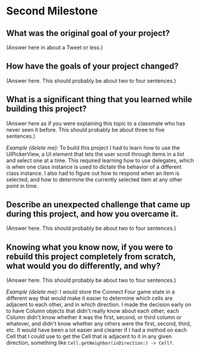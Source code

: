 # Second Milestone

## What was the original goal of your project?

(Answer here in about a Tweet or less.)

## How have the goals of your project changed?

(Answer here. This should probably be about two to four sentences.)

## What is a significant thing that you learned while building this project?

(Answer here as if you were explaining this topic to a classmate who has never seen it before. This should probably be about three to five sentences.)

*Example (delete me):* To build this project I had to learn how to use the UIPickerView, a UI element that lets the user scroll through items in a list and select one at a time. This required learning how to use delegates, which is when one class instance is used to dictate the behavior of a different class instance. I also had to figure out how to respond when an item is selected, and how to determine the currently selected item at any other point in time.

## Describe an unexpected challenge that came up during this project, and how you overcame it.

(Answer here. This should probably be about two to four sentences.)

## Knowing what you know now, if you were to rebuild this project completely from scratch, what would you do differently, and why?

(Answer here. This should probably be about two to four sentences.)

*Example (delete me):* I would store the Connect Four game state in a different way that would make it easier to determine which cells are adjacent to each other, and in which direction. I made the decision early on to have Column objects that didn't really know about each other; each Column didn't know whether it was the first, second, or third column or whatever, and didn't know whether any others were the first, second, third, etc. It would have been a lot easier and cleaner if I had a method on each Cell that I could use to get the Cell that is adjacent to it in any given direction, something like `Cell.getNeighbor(inDirection:) -> Cell?`.
